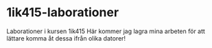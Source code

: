 1ik415-laborationer
===================

Laborationer i kursen 1ik415
Här kommer jag lagra mina arbeten för att lättare komma åt dessa ifrån olika datorer!